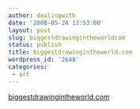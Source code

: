 ```yaml
---
author: dealingwith
date: '2008-05-24 13:53:00'
layout: post
slug: biggestdrawingintheworldcom
status: publish
title: biggestdrawingintheworld.com
wordpress_id: '2648'
categories:
 - art
---
```


[biggestdrawingintheworld.com][1]

   [1]: http://biggestdrawingintheworld.com/drawing.aspx

